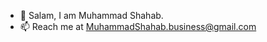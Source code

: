 - 👋 Salam, I am Muhammad Shahab.
- 📫 Reach me at MuhammadShahab.business@gmail.com

<!---
MuhamdShahab/MuhamdShahab is a ✨ special ✨ repository because its `README.md` (this file) appears on your GitHub profile.
You can click the Preview link to take a look at your changes.
--->
